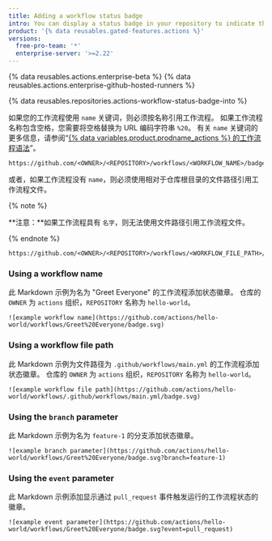 ```yaml
---
title: Adding a workflow status badge
intro: You can display a status badge in your repository to indicate the status of your workflows.
product: '{% data reusables.gated-features.actions %}'
versions:
  free-pro-team: '*'
  enterprise-server: '>=2.22'
---
```


{% data reusables.actions.enterprise-beta %}
{% data reusables.actions.enterprise-github-hosted-runners %}

{% data reusables.repositories.actions-workflow-status-badge-into %}

如果您的工作流程使用 `name` 关键词，则必须按名称引用工作流程。 如果工作流程名称包含空格，您需要将空格替换为 URL 编码字符串 `%20`。 有关 `name` 关键词的更多信息，请参阅“[{% data variables.product.prodname_actions %} 的工作流程语法](/articles/workflow-syntax-for-github-actions#name)”。

```
https://github.com/<OWNER>/<REPOSITORY>/workflows/<WORKFLOW_NAME>/badge.svg
```

或者，如果工作流程没有 `name`，则必须使用相对于仓库根目录的文件路径引用工作流程文件。

{% note %}

**注意：**如果工作流程具有 `名字`，则无法使用文件路径引用工作流程文件。

{% endnote %}

```
https://github.com/<OWNER>/<REPOSITORY>/workflows/<WORKFLOW_FILE_PATH>/badge.svg
```

### Using a workflow name

此 Markdown 示例为名为 "Greet Everyone" 的工作流程添加状态徽章。 仓库的 `OWNER` 为 `actions` 组织，`REPOSITORY` 名称为 `hello-world`。

```
![example workflow name](https://github.com/actions/hello-world/workflows/Greet%20Everyone/badge.svg)
```

### Using a workflow file path

此 Markdown 示例为文件路径为 `.github/workflows/main.yml` 的工作流程添加状态徽章。 仓库的 `OWNER` 为 `actions` 组织，`REPOSITORY` 名称为 `hello-world`。

```
![example workflow file path](https://github.com/actions/hello-world/workflows/.github/workflows/main.yml/badge.svg)
```

### Using the `branch` parameter

此 Markdown 示例为名为 `feature-1` 的分支添加状态徽章。

```
![example branch parameter](https://github.com/actions/hello-world/workflows/Greet%20Everyone/badge.svg?branch=feature-1)
```

### Using the `event` parameter

此 Markdown 示例添加显示通过 `pull_request` 事件触发运行的工作流程状态的徽章。

```
![example event parameter](https://github.com/actions/hello-world/workflows/Greet%20Everyone/badge.svg?event=pull_request)
```
